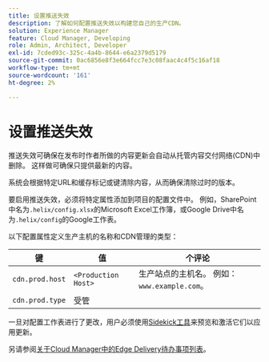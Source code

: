 ```yaml
---
title: 设置推送失效
description: 了解如何配置推送失效以构建您自己的生产CDN。
solution: Experience Manager
feature: Cloud Manager, Developing
role: Admin, Architect, Developer
exl-id: 7cded93c-325c-4a4b-8644-e6a2379d5179
source-git-commit: 0ac6856e8f3e664fcc7e3c08faac4c4f5c16af18
workflow-type: tm+mt
source-wordcount: '161'
ht-degree: 2%

---
```


# 设置推送失效

推送失效可确保在发布时作者所做的内容更新会自动从托管内容交付网络(CDN)中删除。 这样做可确保只提供最新的内容。

系统会根据特定URL和缓存标记或键清除内容，从而确保清除过时的版本。

要启用推送失效，必须将特定属性添加到项目的配置文件中。 例如，SharePoint中名为`.helix/config.xlsx`的Microsoft Excel工作簿，或Google Drive中名为`.helix/config`的Google工作表。

以下配置属性定义生产主机的名称和CDN管理的类型：

| 键 | 值 | 个评论 |
| --- | --- | --- |
| `cdn.prod.host` | `<Production Host>` | 生产站点的主机名。 例如：`www.example.com`。 |
| `cdn.prod.type` | 受管 |   |

一旦对配置工作表进行了更改，用户必须使用[Sidekick工具](/help/edge/docs/sidekick.md)来预览和激活它们以应用更新。

另请参阅[关于Cloud Manager中的Edge Delivery待办事项列表](/help/implementing/cloud-manager/edge-delivery/introduction-to-edge-delivery-services.md#ed-todo-list)。

